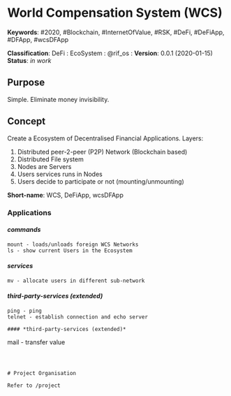 # World Compensation System (WCS)
__Keywords__: #2020, #Blockchain, #InternetOfValue, #RSK, #DeFi, #DeFiApp, #DFApp, #wcsDFApp

__Classification__: DeFi : EcoSystem : @rif_os : 
__Version__: 0.0.1 (2020-01-15)
__Status__: *in work*

## Purpose 

Simple. Eliminate money invisibility.

## Concept

Create a Ecosystem of Decentralised Financial Applications.
Layers: 
1. Distributed peer-2-peer (P2P) Network (Blockchain based)
1. Distributed File system
1. Nodes are Servers
1. Users services runs in Nodes
1. Users decide to participate or not (mounting/unmounting)

__Short-name__: WCS, DeFiApp, wcsDFApp

### Applications
#### *commands*

```
mount - loads/unloads foreign WCS Networks
ls - show current Users in the Ecosystem
```

#### *services*
```
mv - allocate users in different sub-network
```

#### *third-party-services (extended)*
```
ping - ping 
telnet - establish connection and echo server

#### *third-party-services (extended)*
```
mail - transfer value
```



# Project Organisation

Refer to /project
